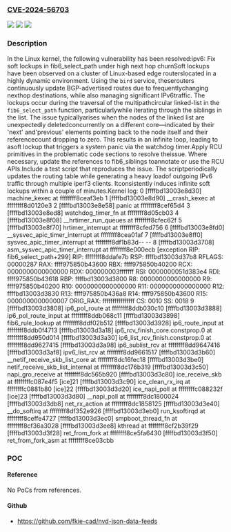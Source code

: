 ### [CVE-2024-56703](https://cve.mitre.org/cgi-bin/cvename.cgi?name=CVE-2024-56703)
![](https://img.shields.io/static/v1?label=Product&message=Linux&color=blue)
![](https://img.shields.io/static/v1?label=Version&message=66f5d6ce53e665477d2a33e8f539d4fa4ca81c83%3C%2011edcd026012ac18acee0f1514db3ed1b160fc6f%20&color=brighgreen)
![](https://img.shields.io/static/v1?label=Vulnerability&message=n%2Fa&color=brighgreen)

### Description

In the Linux kernel, the following vulnerability has been resolved:ipv6: Fix soft lockups in fib6_select_path under high next hop churnSoft lockups have been observed on a cluster of Linux-based edge routerslocated in a highly dynamic environment. Using the `bird` service, theserouters continuously update BGP-advertised routes due to frequentlychanging nexthop destinations, while also managing significant IPv6traffic. The lockups occur during the traversal of the multipathcircular linked-list in the `fib6_select_path` function, particularlywhile iterating through the siblings in the list. The issue typicallyarises when the nodes of the linked list are unexpectedly deletedconcurrently on a different core—indicated by their 'next' and'previous' elements pointing back to the node itself and their referencecount dropping to zero. This results in an infinite loop, leading to asoft lockup that triggers a system panic via the watchdog timer.Apply RCU primitives in the problematic code sections to resolve theissue. Where necessary, update the references to fib6_siblings toannotate or use the RCU APIs.Include a test script that reproduces the issue. The scriptperiodically updates the routing table while generating a heavy loadof outgoing IPv6 traffic through multiple iperf3 clients. Itconsistently induces infinite soft lockups within a couple of minutes.Kernel log: 0 [ffffbd13003e8d30] machine_kexec at ffffffff8ceaf3eb 1 [ffffbd13003e8d90] __crash_kexec at ffffffff8d0120e3 2 [ffffbd13003e8e58] panic at ffffffff8cef65d4 3 [ffffbd13003e8ed8] watchdog_timer_fn at ffffffff8d05cb03 4 [ffffbd13003e8f08] __hrtimer_run_queues at ffffffff8cfec62f 5 [ffffbd13003e8f70] hrtimer_interrupt at ffffffff8cfed756 6 [ffffbd13003e8fd0] __sysvec_apic_timer_interrupt at ffffffff8cea01af 7 [ffffbd13003e8ff0] sysvec_apic_timer_interrupt at ffffffff8df1b83d-- <IRQ stack> -- 8 [ffffbd13003d3708] asm_sysvec_apic_timer_interrupt at ffffffff8e000ecb    [exception RIP: fib6_select_path+299]    RIP: ffffffff8ddafe7b  RSP: ffffbd13003d37b8  RFLAGS: 00000287    RAX: ffff975850b43600  RBX: ffff975850b40200  RCX: 0000000000000000    RDX: 000000003fffffff  RSI: 0000000051d383e4  RDI: ffff975850b43618    RBP: ffffbd13003d3800   R8: 0000000000000000   R9: ffff975850b40200    R10: 0000000000000000  R11: 0000000000000000  R12: ffffbd13003d3830    R13: ffff975850b436a8  R14: ffff975850b43600  R15: 0000000000000007    ORIG_RAX: ffffffffffffffff  CS: 0010  SS: 0018 9 [ffffbd13003d3808] ip6_pol_route at ffffffff8ddb030c10 [ffffbd13003d3888] ip6_pol_route_input at ffffffff8ddb068c11 [ffffbd13003d3898] fib6_rule_lookup at ffffffff8ddf02b512 [ffffbd13003d3928] ip6_route_input at ffffffff8ddb0f4713 [ffffbd13003d3a18] ip6_rcv_finish_core.constprop.0 at ffffffff8dd950d014 [ffffbd13003d3a30] ip6_list_rcv_finish.constprop.0 at ffffffff8dd9627415 [ffffbd13003d3a98] ip6_sublist_rcv at ffffffff8dd9647416 [ffffbd13003d3af8] ipv6_list_rcv at ffffffff8dd9661517 [ffffbd13003d3b60] __netif_receive_skb_list_core at ffffffff8dc16fec18 [ffffbd13003d3be0] netif_receive_skb_list_internal at ffffffff8dc176b319 [ffffbd13003d3c50] napi_gro_receive at ffffffff8dc565b920 [ffffbd13003d3c80] ice_receive_skb at ffffffffc087e4f5 [ice]21 [ffffbd13003d3c90] ice_clean_rx_irq at ffffffffc0881b80 [ice]22 [ffffbd13003d3d20] ice_napi_poll at ffffffffc088232f [ice]23 [ffffbd13003d3d80] __napi_poll at ffffffff8dc1800024 [ffffbd13003d3db8] net_rx_action at ffffffff8dc1858125 [ffffbd13003d3e40] __do_softirq at ffffffff8df352e926 [ffffbd13003d3eb0] run_ksoftirqd at ffffffff8ceffe4727 [ffffbd13003d3ec0] smpboot_thread_fn at ffffffff8cf36a3028 [ffffbd13003d3ee8] kthread at ffffffff8cf2b39f29 [ffffbd13003d3f28] ret_from_fork at ffffffff8ce5fa6430 [ffffbd13003d3f50] ret_from_fork_asm at ffffffff8ce03cbb

### POC

#### Reference
No PoCs from references.

#### Github
- https://github.com/fkie-cad/nvd-json-data-feeds

